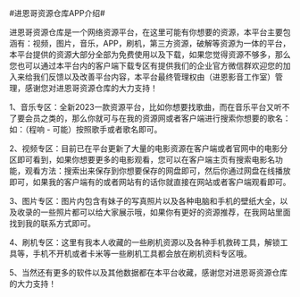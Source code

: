 #进恩哥资源仓库APP介绍#

进恩哥资源仓库是一个网络资源平台，在这里可能有你想要的资源，本平台主要包涵有：视频，图片，音乐，APP，刷机，第三方资源，破解等资源为一体的平台，本平台提供的资源大部分全部为免费使用以及下载，如果您觉得资源不够多，那么您也可以通过本平台内的客户端下载专区有提供我们的企业官方微信群欢迎您的加入来给我们反馈以及改善平台内容，本平台最终管理权由（进恩影音工作室）管理，感谢您对进恩哥资源仓库的大力支持！

1、音乐专区：全新2023一款资源平台，比如你想要找歌曲，而在音乐平台又听不了要会员之类的，那么你就可与在我的资源网或者客户端进行搜索你想要的歌名：如：（程响 - 可能）按照歌手或者歌名即可。

2、视频专区：目前已在平台更新了大量的电影资源在客户端或者官网中的电影分区即可看到，如果你想要更多的电影观看，您可以在客户端主页有搜索电影名功能，观看方法：搜索出来保存到你想要保存的网盘即可，然后你通过网盘在线播放即可，如果我的客户端有的或者网站有的话你就直接在网站或者客户端观看即可。

3、图片专区：图片内包含有妹子的写真照片以及各种电脑和手机的壁纸大全，以及收录的一些照片都可以给大家展示哦，如果你有更好的资源推荐，在我网站里面找到我的联系方式即可。

4、刷机专区：这里有我本人收藏的一些刷机资源以及各种手机救砖工具，解锁工具等，手机不开机或者卡米等一些刷机工具都会放在刷机资料专区哦。

5、当然还有更多的软件以及其他数据都在本平台收藏，感谢您对进恩哥资源仓库的大力支持！
